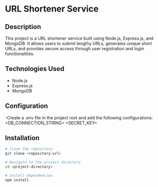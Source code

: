 # URL Shortener Service

## Description

This project is a URL shortener service built using Node.js, Express.js, and MongoDB. It allows users to submit lengthy URLs, generates unique short URLs, and provides secure access through user registration and login functionalities.

## Technologies Used

- Node.js
- Express.js
- MongoDB

## Configuration
-Create a .env file in the project root and add the following configurations:
<DB_CONNECTION_STRING=<your-database-connection-string>
<SECRET_KEY=<your-secret-key-for-authentication>


## Installation

```bash
# Clone the repository
git clone <repository-url>

# Navigate to the project directory
cd <project-directory>

# Install dependencies
npm install
